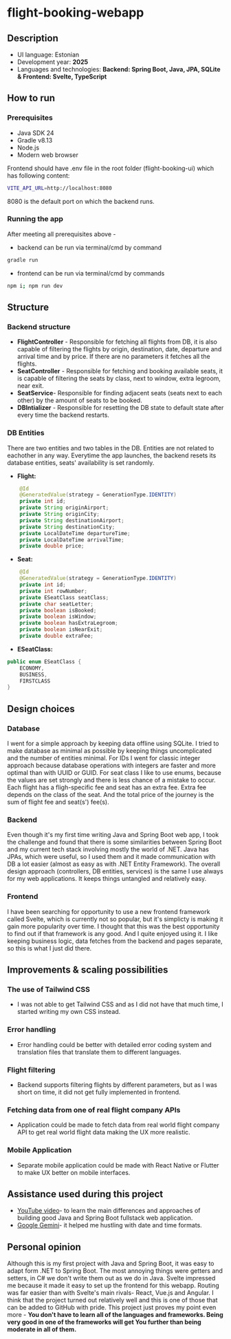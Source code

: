# flight-booking-webapp

## Description

* UI language: Estonian
* Development year: **2025**
* Languages and technologies: **Backend: Spring Boot, Java, JPA, SQLite & Frontend: Svelte, TypeScript**

## How to run

### Prerequisites

* Java SDK 24
* Gradle v8.13
* Node.js 
* Modern web browser

Frontend should have .env file in the root folder (flight-booking-ui) which has following content:
```bash
VITE_API_URL=http://localhost:8080
```
8080 is the default port on which the backend runs.

### Running the app

After meeting all prerequisites above - 
* backend can be run via terminal/cmd by command
```bash
gradle run
```
* frontend can be run via terminal/cmd by commands
```bash
npm i; npm run dev 
```

## Structure

### Backend structure

* **FlightController** - Responsible for fetching all flights from DB, it is also capable of filtering the flights by origin, destination, date, departure and arrival time and by price. If there are no parameters it fetches all the flights.
* **SeatController** - Responsible for fetching and booking available seats, it is capable of filtering the seats by class, next to window, extra legroom, near exit.
* **SeatService**- Responsible for finding adjacent seats (seats next to each other) by the amount of seats to be booked.
* **DBIntializer** - Responsible for resetting the DB state to default state after every time the backend restarts.

### DB Entities
There are two entities and two tables in the DB. Entities are not related to eachother in any way. Everytime the app launches, the backend resets its database entities, seats' availability is set randomly.

* **Flight:**

```java
    @Id
    @GeneratedValue(strategy = GenerationType.IDENTITY)
    private int id;
    private String originAirport;
    private String originCity;
    private String destinationAirport;
    private String destinationCity;
    private LocalDateTime departureTime;
    private LocalDateTime arrivalTime;
    private double price;
```
  
* **Seat:**

```java
    @Id
    @GeneratedValue(strategy = GenerationType.IDENTITY)
    private int id;
    private int rowNumber;
    private ESeatClass seatClass;
    private char seatLetter;
    private boolean isBooked;
    private boolean isWindow;
    private boolean hasExtraLegroom;
    private boolean isNearExit;
    private double extraFee;
```

* **ESeatClass:**

```java
public enum ESeatClass {
    ECONOMY,
    BUSINESS,
    FIRSTCLASS
}
```


## Design choices

### Database  
I went for a simple approach by keeping data offline using SQLite. I tried to make database as minimal as possible by keeping things uncomplicated and the number of entities minimal. For IDs I went for classic integer approach because database operations with integers are faster and more optimal than with UUID or GUID. For seat class I like to use enums, because the values are set strongly and there is less chance of a mistake to occur. Each flight has a fligh-specific fee and seat has an extra fee. Extra fee depends on the class of the seat. And the total price of the journey is the sum of flight fee and seat(s') fee(s).

### Backend
Even though it's my first time writing Java and Spring Boot web app, I took the challenge and found that there is some similarities between Spring Boot and my current tech stack involving mostly the world of .NET. Java has JPAs, which were useful, so I used them and it made communication with DB a lot easier (almost as easy as with .NET Entity Framework). The overall design approach (controllers, DB entities, services) is the same I use always for my web applications. It keeps things untangled and relatively easy.

### Frontend
I have been searching for opportunity to use a new frontend framework called Svelte, which is currently not so popular, but it's simplicty is making it gain more popularity over time. I thought that this was the best opportunity to find out if that framework is any good. And I quite enjoyed using it. I like keeping business logic, data fetches from the backend and pages separate, so this is what I just did there.

## Improvements & scaling possibilities

### The use of Tailwind CSS
* I was not able to get Tailwind CSS and as I did not have that much time, I started writing my own CSS instead.

### Error handling
* Error handling could be better with detailed error coding system and translation files that translate them to different languages.

### Flight filtering
* Backend supports filtering flights by different parameters, but as I was short on time, it did not get fully implemented in frontend.

### Fetching data from one of real flight company APIs
* Application could be made to fetch data from real world flight company API to get real world flight data making the UX more realistic.
### Mobile Application
* Separate mobile application could be made with React Native or Flutter to make UX better on mobile interfaces.

## Assistance used during this project
* [YouTube video](https://www.youtube.com/watch?v=O_XL9oQ1_To&list=WL&index=3&t=620s)- to learn the main differences and approaches of building good Java and Spring Boot fullstack web application.
* [Google Gemini](https://gemini.google.com/)- it helped me hustling with date and time formats.

## Personal opinion
Although this is my first project with Java and Spring Boot, it was easy to adapt form .NET to Spring Boot. The most annoying things were getters and setters, in C# we don't write them out as we do in Java. Svelte impressed me because it made it easy to set up the frontend for this webapp. Routing was far easier than with Svelte's main rivals- React, Vue.js and Angular. I think that the project turned out relatively well and this is one of those that can be added to GitHub with pride. This project just proves my point even more - **You don't have to learn all of the languages and frameworks. Being very good in one of the frameworks will get You further than being moderate in all of them.**

